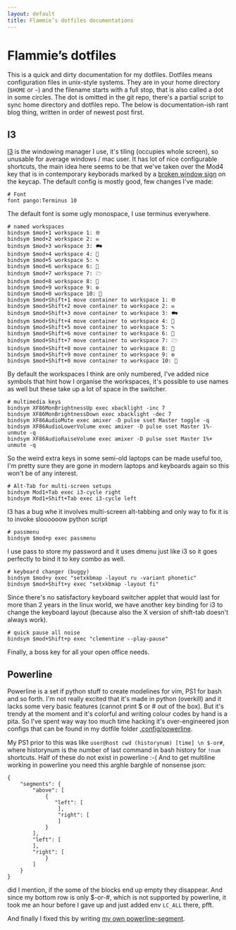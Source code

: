 ```yaml
---
layout: default
title: Flammie’s dotfiles documentations
---
```


# Flammie’s dotfiles

This is a quick and dirty documentation for my dotfiles. Dotfiles means
configuration files in unix-style systems. They are in your home directory
(`$HOME` or `~`) and the filename starts with a full stop, that is also called
a dot in some circles. The dot is omitted in the git repo, there's a partial
script to sync home directory and dotfiles repo. The below is documentation-ish
rant blog thing, written in order of newest post first.

## I3

[I3]() is the windowing manager I use, it's tiling (occupies whole screen), so
unusable for average windows / mac user. It has lot of nice configurable
shortcuts, the main idea here seems to be that we've taken over the Mod4 key
that is in contemporary keyborads marked by a [broken window
sign](https://www.google.de/search?q=windows+logo) on the keycap. The default
config is mostly good, few changes I've made:

```
# Font
font pango:Terminus 10
```

The default font is some ugly monospace, I use terminus everywhere.

```
# named workspaces
bindsym $mod+1 workspace 1: 🌐
bindsym $mod+2 workspace 2: ✉
bindsym $mod+3 workspace 3: 🗪
bindsym $mod+4 workspace 4: 🖖
bindsym $mod+5 workspace 5: ✎
bindsym $mod+6 workspace 6: 🐀
bindsym $mod+7 workspace 7: 🗁
bindsym $mod+8 workspace 8: 🎵
bindsym $mod+9 workspace 9: ⚙
bindsym $mod+0 workspace 10: 📃
bindsym $mod+Shift+1 move container to workspace 1: 🌐
bindsym $mod+Shift+2 move container to workspace 2: ✉
bindsym $mod+Shift+3 move container to workspace 3: 🗪
bindsym $mod+Shift+4 move container to workspace 4: 🖖
bindsym $mod+Shift+5 move container to workspace 5: ✎
bindsym $mod+Shift+6 move container to workspace 6: 🐀
bindsym $mod+Shift+7 move container to workspace 7: 🗁
bindsym $mod+Shift+8 move container to workspace 8: 🎵
bindsym $mod+Shift+9 move container to workspace 9: ⚙
bindsym $mod+Shift+0 move container to workspace 10: 📃
```

By default the workspaces I think are only numbered, I've added nice symbols
that hint how I organise the workspaces, it's possible to use names as well but
these take up a lot of space in the switcher.

```
# multimedia keys
bindsym XF86MonBrightnessUp exec xbacklight -inc 7
bindsym XF86MonBrightnessDown exec xbacklight -dec 7
bindsym XF86AudioMute exec amixer -D pulse sset Master toggle -q
bindsym XF86AudioLowerVolume exec amixer -D pulse sset Master 1%- unmute -q
bindsym XF86AudioRaiseVolume exec amixer -D pulse sset Master 1%+ unmute -q
```

So the weird extra keys in some semi-old laptops can be made useful too, I'm
pretty sure they are gone in modern laptops and keyboards again so this won't be
of any interest.

```
# Alt-Tab for multi-screen setups
bindsym Mod1+Tab exec i3-cycle right
bindsym Mod1+Shift+Tab exec i3-cycle left
```

I3 has a bug whe it involves multi-screen alt-tabbing and only way to fix it is
to invoke sloooooow python script

```
# passmenu
bindsym $mod+p exec passmenu
```

I use pass to store my password and it uses dmenu just like i3 so it goes
perfectly to bind it to key combo as well.

```
# keyboard changer (buggy)
bindsym $mod+y exec "setxkbmap -layout ru -variant phonetic"
bindsym $mod+Shift+y exec "setxkbmap -layout fi"
```

Since there's no satisfactory keyboard switcher applet that would last for more
than 2 years in the linux world, we have another key binding for i3 to change
the keyboard layout (because also the X version of shift-tab doesn't always
work).

```
# quick pause all noise
bindsym $mod+Shift+p exec "clementine --play-pause"
```

Finally, a boss key for all your open office needs.

## Powerline

Powerline is a set if python stuff to create modelines for vim, PS1 for bash and
so forth. I'm not really excited that it's made in python (overkill) and it
lacks some very basic features (cannot print $ or # out of the box). But it's
trendy at the moment and it's colorful and writing colour codes by hand is a
pita. So I've spent way way too much time hacking it's over-engineered json
configs that can be found in my dotfile folder
[.config/powerline](https://github.com/flammie/dotfiles/tree/master/config/powerline).

My PS1 prior to this was like `user@host cwd (historynum) [time] \n $-or#`,
where historynum is the number of last command in bash history for `!num`
shortcuts. Half of these do not exist in powerline :-(
And to get multiline working in powerline you need this arghle barghle of
nonsense json:

```
{
	"segments": {
        "above": [
            {
               "left": [
                ],
                "right": [
                ]
            }
        ],
        "left": [
        ],
        "right": [
            }
        ]
	}
}
```

did I mention, if the some of the blocks end up empty they disappear. And since
my bottom row is only $-or-#, which is not supported by powerline, it took me an
hour before I gave up and just added env `LC_ALL` there, pfft.

And finally I fixed this by writing [my own
powerline-segment](//github.com/flammie/powerline-flammie/).
